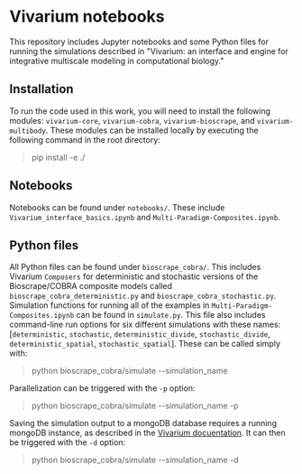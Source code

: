 # Vivarium notebooks
This repository includes Jupyter notebooks and some Python files for running the simulations described in 
"Vivarium: an interface and engine for integrative multiscale modeling in computational biology."

## Installation
To run the code used in this work, you will need to install the following modules: `vivarium-core`, `vivarium-cobra`, 
`vivarium-bioscrape`, and `vivarium-multibody`.
These modules can be installed locally by executing the following command in the root directory:

> pip install -e ./

## Notebooks
Notebooks can be found under `notebooks/`. These include `Vivarium_interface_basics.ipynb` and `Multi-Paradigm-Composites.ipynb`.

## Python files
All Python files can be found under `bioscrape_cobra/`.
This includes Vivarium `Composers` for deterministic and stochastic versions of the Bioscrape/COBRA composite models 
called `bioscrape_cobra_deterministic.py` and `bioscrape_cobra_stochastic.py`. 
Simulation functions for running all of the examples in `Multi-Paradigm-Composites.ipynb` can be found in `simulate.py`.
This file also includes command-line run options for six different simulations with these names: 
[`deterministic`, `stochastic`, `deterministic_divide`, `stochastic_divide`, `deterministic_spatial`, `stochastic_spatial`].
These can be called simply with:

> python bioscrape_cobra/simulate --simulation_name

Parallelization can be triggered with the `-p` option: 

> python bioscrape_cobra/simulate --simulation_name -p

Saving the simulation output to a mongoDB database requires a running mongoDB instance, as described in the
[Vivarium docuentation](https://vivarium-core.readthedocs.io/en/latest/getting_started_dev.html). 
It can then be triggered with the `-d` option: 

> python bioscrape_cobra/simulate --simulation_name -d

